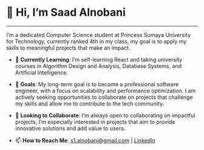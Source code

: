 # 👋 Hi, I’m Saad Alnobani
<hr>

I’m a dedicated Computer Science student at Princess Sumaya University for Technology, currently ranked 4th in my class, my goal is to apply my skills to meaningful projects that make an impact. 

- 🌱 **Currently Learning**: I’m self-learning React and taking university courses in Algorithm Design and Analysis, Database Systems, and Artificial Intelligence.

- 🎯 **Goals**: My long-term goal is to become a professional software engineer, with a focus on scalability and performance optimization. I am actively seeking opportunities to collaborate on projects that challenge my skills and allow me to contribute to the tech community.

- 💞️ **Looking to Collaborate**: I’m always open to collaborating on impactful projects, I’m especially interested in projects that aim to provide innovative solutions and add value to users.

- 📫 **How to Reach Me**: [s1.alnobani@gmail.com](mailto:saad.alnobani@example.com) | [LinkedIn](https://www.linkedin.com/in/saad-alnobani-8bb20a202/)

<!---
alnobanideveloper/alnobanideveloper is a ✨ special ✨ repository because its `README.md` (this file) appears on your GitHub profile.
You can click the Preview link to take a look at your changes.
--->
